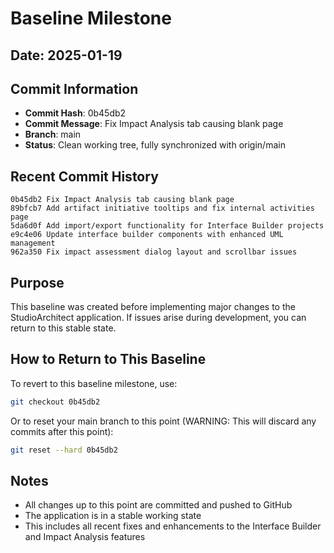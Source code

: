 # Baseline Milestone

## Date: 2025-01-19

## Commit Information
- **Commit Hash**: 0b45db2
- **Commit Message**: Fix Impact Analysis tab causing blank page
- **Branch**: main
- **Status**: Clean working tree, fully synchronized with origin/main

## Recent Commit History
```
0b45db2 Fix Impact Analysis tab causing blank page
89bfcb7 Add artifact initiative tooltips and fix internal activities page
5da6d0f Add import/export functionality for Interface Builder projects
e9c4e06 Update interface builder components with enhanced UML management
962a350 Fix impact assessment dialog layout and scrollbar issues
```

## Purpose
This baseline was created before implementing major changes to the StudioArchitect application. If issues arise during development, you can return to this stable state.

## How to Return to This Baseline
To revert to this baseline milestone, use:
```bash
git checkout 0b45db2
```

Or to reset your main branch to this point (WARNING: This will discard any commits after this point):
```bash
git reset --hard 0b45db2
```

## Notes
- All changes up to this point are committed and pushed to GitHub
- The application is in a stable working state
- This includes all recent fixes and enhancements to the Interface Builder and Impact Analysis features